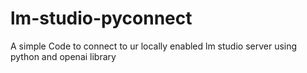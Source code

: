 # lm-studio-pyconnect
A simple Code to connect to ur locally enabled lm studio server using python and openai library
